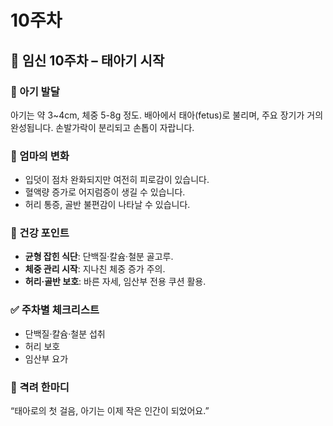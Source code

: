 # 10주차

## 🌸 임신 10주차 – 태아기 시작

### 🍼 아기 발달

아기는 약 3~4cm, 체중 5-8g 정도. 배아에서 태아(fetus)로 불리며, 주요 장기가 거의 완성됩니다. 손발가락이 분리되고 손톱이 자랍니다.

### 💛 엄마의 변화

- 입덧이 점차 완화되지만 여전히 피로감이 있습니다.
- 혈액량 증가로 어지럼증이 생길 수 있습니다.
- 허리 통증, 골반 불편감이 나타날 수 있습니다.

### 🍎 건강 포인트

- **균형 잡힌 식단**: 단백질·칼슘·철분 골고루.
- **체중 관리 시작**: 지나친 체중 증가 주의.
- **허리·골반 보호**: 바른 자세, 임산부 전용 쿠션 활용.

### ✅ 주차별 체크리스트

- 단백질·칼슘·철분 섭취
- 허리 보호
- 임산부 요가

### 🌿 격려 한마디

“태아로의 첫 걸음, 아기는 이제 작은 인간이 되었어요.”